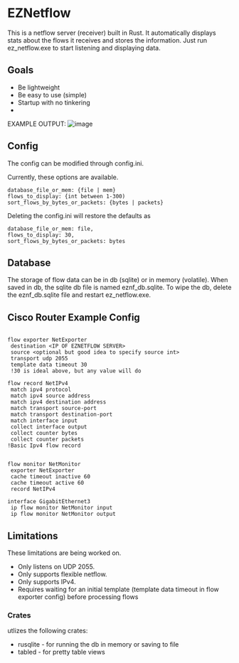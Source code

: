 # EZNetflow
This is a netflow server (receiver) built in Rust. It automatically displays stats about the flows it receives and stores the information.  Just run ez_netflow.exe to start listening and displaying data.

## Goals
- Be lightweight
- Be easy to use (simple)
- Startup with no tinkering
- 
EXAMPLE OUTPUT:
![image](https://github.com/user-attachments/assets/e9ff00b1-2bc7-485d-8fe8-336ec1d39ed8)



## Config
The config can be modified through config.ini.

Currently, these options are available.
```
database_file_or_mem: {file | mem}
flows_to_display: {int between 1-300)
sort_flows_by_bytes_or_packets: {bytes | packets}
```
Deleting the config.ini will restore the defaults as 
```
database_file_or_mem: file,
flows_to_display: 30,
sort_flows_by_bytes_or_packets: bytes
```

## Database

The storage of flow data can be in db (sqlite) or in memory (volatile). When saved in db, the sqlite db file is named eznf_db.sqlite. To wipe the db, delete the eznf_db.sqlite file and restart ez_netflow.exe.

## Cisco Router Example Config
```

flow exporter NetExporter
 destination <IP OF EZNETFLOW SERVER>
 source <optional but good idea to specify source int>
 transport udp 2055
 template data timeout 30
 !30 is ideal above, but any value will do

flow record NetIPv4
 match ipv4 protocol
 match ipv4 source address
 match ipv4 destination address
 match transport source-port
 match transport destination-port
 match interface input
 collect interface output
 collect counter bytes
 collect counter packets
!Basic Ipv4 flow record


flow monitor NetMonitor
 exporter NetExporter
 cache timeout inactive 60
 cache timeout active 60
 record NetIPv4

interface GigabitEthernet3
 ip flow monitor NetMonitor input
 ip flow monitor NetMonitor output

```

## Limitations
These limitations are being worked on.
- Only listens on UDP 2055.
- Only supports flexible netflow.
- Only supports IPv4.
- Requires waiting for an initial template (template data timeout in flow exporter config) before processing flows

### Crates
utlizes the following crates:
- rusqlite - for running the db in memory or saving to file
- tabled - for pretty table views
